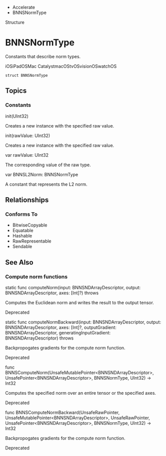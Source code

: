 

- Accelerate
-  BNNSNormType 

Structure

# BNNSNormType

Constants that describe norm types.

iOSiPadOSMac CatalystmacOStvOSvisionOSwatchOS

``` source
struct BNNSNormType
```

## Topics

### Constants

init(UInt32)

Creates a new instance with the specified raw value.

init(rawValue: UInt32)

Creates a new instance with the specified raw value.

var rawValue: UInt32

The corresponding value of the raw type.

var BNNSL2Norm: BNNSNormType

A constant that represents the L2 norm.

## Relationships

### Conforms To

- BitwiseCopyable
- Equatable
- Hashable
- RawRepresentable
- Sendable

## See Also

### Compute norm functions

static func computeNorm(input: BNNSNDArrayDescriptor, output: BNNSNDArrayDescriptor, axes: [Int]?) throws

Computes the Euclidean norm and writes the result to the output tensor.

Deprecated

static func computeNormBackward(input: BNNSNDArrayDescriptor, output: BNNSNDArrayDescriptor, axes: [Int]?, outputGradient: BNNSNDArrayDescriptor, generatingInputGradient: BNNSNDArrayDescriptor) throws

Backpropogates gradients for the compute norm function.

Deprecated

func BNNSComputeNorm(UnsafeMutablePointer&lt;BNNSNDArrayDescriptor>, UnsafePointer&lt;BNNSNDArrayDescriptor>, BNNSNormType, UInt32) -> Int32

Computes the specified norm over an entire tensor or the specified axes.

Deprecated

func BNNSComputeNormBackward(UnsafeRawPointer, UnsafeMutablePointer&lt;BNNSNDArrayDescriptor>, UnsafeRawPointer, UnsafePointer&lt;BNNSNDArrayDescriptor>, BNNSNormType, UInt32) -> Int32

Backpropogates gradients for the compute norm function.

Deprecated

